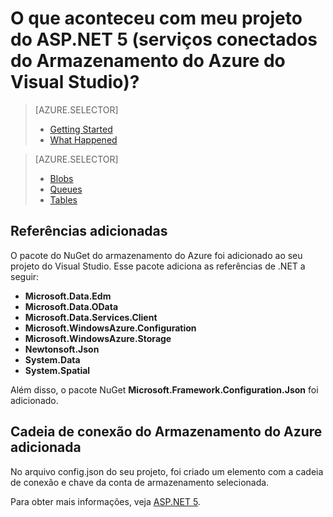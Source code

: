 <properties
	pageTitle="O que aconteceu com meu projeto do ASP.NET 5 (serviços conectados do Visual Studio) | Armazenamento do Microsoft Azure"
	description="Descreve o que acontece após a conexão a uma conta de armazenamento do Azure em um projeto do ASP.NET 5 do Visual Studio usando os serviços conectados do Visual Studio"
	services="storage"
	documentationCenter=""
	authors="TomArcher"
	manager="douge"
	editor="tglee"/>

<tags
	ms.service="storage"
	ms.workload="web"
	ms.tgt_pltfrm="vs-what-happened"
	ms.devlang="na"
	ms.topic="article"
	ms.date="09/03/2015"
	ms.author="tarcher"/>

# O que aconteceu com meu projeto do ASP.NET 5 (serviços conectados do Armazenamento do Azure do Visual Studio)?

> [AZURE.SELECTOR]
> - [Getting Started](vs-storage-aspnet5-getting-started-blobs.md)
> - [What Happened](vs-storage-aspnet5-what-happened.md)

> [AZURE.SELECTOR]
> - [Blobs](vs-storage-aspnet5-getting-started-blobs.md)
> - [Queues](vs-storage-aspnet5-getting-started-queues.md)
> - [Tables](vs-storage-aspnet5-getting-started-tables.md)

## Referências adicionadas

O pacote do NuGet do armazenamento do Azure foi adicionado ao seu projeto do Visual Studio. Esse pacote adiciona as referências de .NET a seguir:

- **Microsoft.Data.Edm**
- **Microsoft.Data.OData**
- **Microsoft.Data.Services.Client**
- **Microsoft.WindowsAzure.Configuration**
- **Microsoft.WindowsAzure.Storage**
- **Newtonsoft.Json**
- **System.Data**
- **System.Spatial**

Além disso, o pacote NuGet **Microsoft.Framework.Configuration.Json** foi adicionado.

## Cadeia de conexão do Armazenamento do Azure adicionada
No arquivo config.json do seu projeto, foi criado um elemento com a cadeia de conexão e chave da conta de armazenamento selecionada.

Para obter mais informações, veja [ASP.NET 5](http://www.asp.net/vnext).

<!---HONumber=Nov15_HO3-->